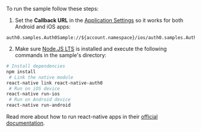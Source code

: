To run the sample follow these steps:

1) Set the **Callback URL** in the [Application Settings](${manage_url}/#/applications/${account.clientId}/settings) so it works for both Android and iOS apps:
```text
auth0.samples.Auth0Sample://${account.namespace}/ios/auth0.samples.Auth0Sample/callback,com.auth0sample://${account.namespace}/android/com.auth0sample/callback
```

2) Make sure [Node.JS LTS](https://nodejs.org/en/download/) is installed and execute the following commands in the sample's directory:

```bash
# Install dependencies
npm install
 # Link the native module
react-native link react-native-auth0
 # Run on iOS device
react-native run-ios
 # Run on Android device
react-native run-android
```

Read more about how to run react-native apps in their [official documentation](https://facebook.github.io/react-native/docs/running-on-device.html).